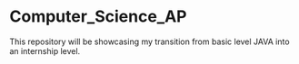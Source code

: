 # Computer_Science_AP
This repository will be showcasing my transition from basic level JAVA into an internship level.
